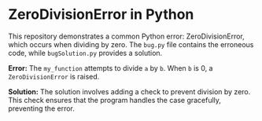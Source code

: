 # ZeroDivisionError in Python
This repository demonstrates a common Python error: ZeroDivisionError, which occurs when dividing by zero.  The `bug.py` file contains the erroneous code, while `bugSolution.py` provides a solution.

**Error:**
The `my_function` attempts to divide `a` by `b`. When `b` is 0, a `ZeroDivisionError` is raised.

**Solution:**
The solution involves adding a check to prevent division by zero. This check ensures that the program handles the case gracefully, preventing the error.